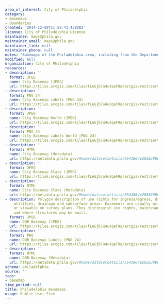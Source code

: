 ```yaml
---
area_of_interest: City of Philadelphia
category:
- Basemaps
- Boundaries
created: '2014-12-08T21:58:43.438282'
license: City of Philadelphia License
maintainer: maps@phila.gov
maintainer_email: maps@phila.gov
maintainer_link: null
maintainer_phone: null
notes: "Basemaps of the Philadelphia area, including from the Department of Records."
modified: null
organization: City of Philadelphia
resources:
- description: ''
  format: JPEG
  name: City Basemap (JPEG)
  url: https://tiles.arcgis.com/tiles/fLeGjb7u4uXqeF9q/arcgis/rest/services/CityBasemap/MapServer
- description: ''
  format: PNG 24
  name: City Basemap Labels (PNG 24)
  url: https://tiles.arcgis.com/tiles/fLeGjb7u4uXqeF9q/arcgis/rest/services/CityBasemap_Labels/MapServer
- description: ''
  format: JPEG
  name: City Basemap World (JPEG)
  url: https://tiles.arcgis.com/tiles/fLeGjb7u4uXqeF9q/arcgis/rest/services/CityBasemap_World/MapServer
- description: ''
  format: PNG 24
  name: City Basemap Labels World (PNG 24)
  url: https://tiles.arcgis.com/tiles/fLeGjb7u4uXqeF9q/arcgis/rest/services/CityBasemap_Labels_World/MapServer
- description: ''
  format: HTML
  name: City Basemap (Metadata)
  url: https://metadata.phila.gov/#home/datasetdetails/5543864e20583086178c4ea0/representationdetails/60a7bb54ba5d6f001ed176bc/
- description: ''
  format: JPEG
  name: City Basemap Slate (JPEG)
  url: https://tiles.arcgis.com/tiles/fLeGjb7u4uXqeF9q/arcgis/rest/services/CityBasemap_Slate/MapServer
- description: ''
  format: HTML
  name: City Basemap Slate (Metadata)
  url: https://metadata.phila.gov/#home/datasetdetails/5543864e20583086178c4ea0/representationdetails/60a7bbe7762bc20024036547/
- description: Polygon description of use rights for ingress/egress, driveways, alleyways,
    utilities, drainage and subsurface areas. Easements are usually written in deeds
    or viewable on survey plans. They distinguish use rights, maintenance obligations,
    and where structures may be built.
  format: JPEG
  name: DOR Basemap (JPEG)
  url: https://tiles.arcgis.com/tiles/fLeGjb7u4uXqeF9q/arcgis/rest/services/DORBasemap/MapServer
- description: ''
  format: PNG
  name: DOR Basemap Labels (PNG 24)
  url: https://tiles.arcgis.com/tiles/fLeGjb7u4uXqeF9q/arcgis/rest/services/DORBasemap_Labels/MapServer
- description: ''
  format: HTML
  name: DOR Basemap (Metadata)
  url: https://metadata.phila.gov/#home/datasetdetails/5543864e20583086178c4ea0/representationdetails/60a7bb7cab3e8a001e4f8df5/
schema: philadelphia
source: ''
tags:
- basemap
time_period: null
title: Philadelphia Basemaps
usage: Public Use; Free
---
```

